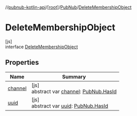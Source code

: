 //[pubnub-kotlin-api](../../../../index.md)/[[root]](../../index.md)/[PubNub](../index.md)/[DeleteMembershipObject](index.md)

# DeleteMembershipObject

[js]\
interface [DeleteMembershipObject](index.md)

## Properties

| Name | Summary |
|---|---|
| [channel](channel.md) | [js]<br>abstract var [channel](channel.md): [PubNub.HasId](../-has-id/index.md) |
| [uuid](uuid.md) | [js]<br>abstract var [uuid](uuid.md): [PubNub.HasId](../-has-id/index.md) |
